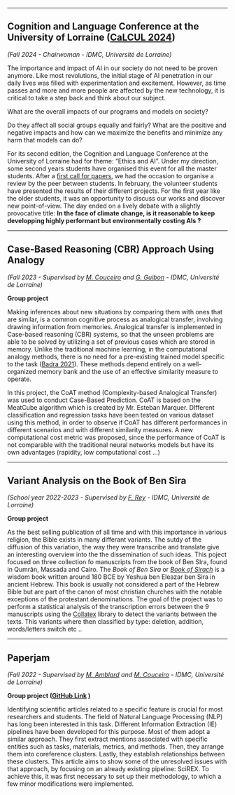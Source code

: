 ----

## Cognition and Language Conference at the University of Lorraine ([CaLCUL 2024](https://idmc.univ-lorraine.fr/calcul-2024-first-call-of-paper-ethics-and-ai/))

*(Fall 2024 - Chairwoman - IDMC, Université de Lorraine)*

The importance and impact of AI in our society do not need to be proven anymore. Like most revolutions, the initial stage of AI penetration in our daily lives was filled with experimentation and excitement.  However, as time passes and more and more people are affected by the new technology, it is critical to take a step back and think about our subject.

What are the overall impacts of our programs and models on society?

Do they affect all social groups equally and fairly? What are the positive and negative impacts and how can we maximize the benefits and minimize any harm that models can do? 

For its second edition, the Cognition and Language Conference at the University of Lorraine had for theme: “Ethics and AI”. Under my direction, some second years students have organised this event for all the master students. After a [first call for papers](calcul2024.pdf), we had the occasion to organise a review by the peer between students. In february, the volunteer students have presented the results of their different projects. For the first year like the older students, it was an opportunity to discuss our works and discover new point-of-view. The day ended on a lively debate with a slightly provocative title: **In the face of climate change, is it reasonable to keep developping highly performant but environmentally costing AIs ?**

----

## Case-Based Reasoning (CBR) Approach Using Analogy

*(Fall 2023 - Supervised by [M. Couceiro](https://members.loria.fr/mcouceiro/) and [G. Guibon](https://gguibon.github.io/) - IDMC, Université de Lorraine)*

**Group project**

Making inferences about new situations by comparing them with ones that are similar, is a common cognitive process as analogical transfer, involving drawing information from memories. Analogical transfer is implemented in Case-based reasoning (CBR) systems, so that the unseen problems are able to be solved by utilizing a set of previous cases which are stored in memory. Unlike the traditional machine learning, in the computational analogy methods, there is no need for a pre-existing trained model specific to the task ([Badra 2021](https://www.ijcai.org/Proceedings/2020/0222.pdf)). These methods depend entirely on a well-organized memory bank and the use of an effective similarity measure to operate. 

In this project, the CoAT method (Complexity-based Analogical Transfer) was used to conduct Case-Based Prediction. CoAT is based on the MeatCube algorithm which is created by Mr. Esteban Marquer. DIfferent classification and regression tasks have been tested on various dataset using this method, in order to observe if CoAT has different performances in different scenarios and with different similarity measures. A new computational cost metric was proposed, since the performance of CoAT is not comparable with the traditional neural networks models but have its own advantages (rapidity, low computational cost ...)

----

## Variant Analysis on the Book of Ben Sira

*(School year 2022-2023 - Supervised by [F. Rey](https://ecritures.univ-lorraine.fr/membres/titulaires/rey-f) - IDMC, Université de Lorraine)*

**Group project**

As the best selling publication of all time and with this importance in various religion, the Bible exists in many differant variants. The sutdy of the diffusion of this variation, the way they were transcribe and translate give an interesting overview into the the dissemination of such ideas. This poject focused on three collection fo manuscripts from the book of Ben SIra, found in Qumrân, Massada and Cairo. The *Book of Ben Sira* or *[Book of Sirach](https://en.wikipedia.org/wiki/Book_of_Sirach)* is a wisdom book written around 180 BCE by Yeshua ben Eleazar ben Sira in ancient Hebrew. This book is usually not considered a part of the Hebrew Bible but are part of the canon of most christian churches with the notable exceptions of the protestant denominations. The goal of the project was to perform a statistical analysis of the transcription errors between the 9 manuscripts using the [Collatex](https://pypi.org/project/collatex/) library to detect the variants between the texts. This variants where then classified by type: deletion, addition, words/letters switch etc ..

----

## Paperjam
*(Fall 2022 - Supervised by [M. Amblard](https://members.loria.fr/MAmblard/) and [M. Couceiro](https://members.loria.fr/mcouceiro/) - IDMC, Université de Lorraine)*

**Group project ([GitHub Link](https://github.com/PierreEpron/paperjam-lab) )**

Identifying scientific articles related to a specific feature is crucial for most researchers and students. The field of Natural Language Processing (NLP) has long been interested in this task. Different Information Extraction (IE) pipelines have been developed for this purpose. Most of them adopt a similar approach. They first extract mentions associated with specific entities such as tasks, materials, metrics, and methods. Then, they arrange them into coreference clusters. Lastly, they establish relationships between these clusters. This article aims to show some of the unresolved issues with that approach, by focusing on an already existing pipeline: SciREX. To achieve this, it was first necessary to set up their methodology, to which a few minor modifications were implemented.